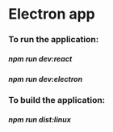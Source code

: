 # Electron app
### To run the application:
##### npm run dev:react
##### npm run dev:electron

### To build the application:
##### npm run dist:linux
